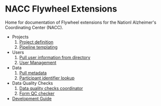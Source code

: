 # NACC Flywheel Extensions

Home for documentation of Flywheel extensions for the Nationl Alzheimer's Coordinating Center (NACC).

- Projects
    1. [Project definition](project_management/index.md)
    2. [Pipeline templating](push_template/index.md)
- Users
    1. [Pull user information from directory](pull_directory/index.md)
    2. [User Management](user_management/index.md)
- Data
    1. [Pull metadata](pull_metadata/index.md)
    2. [Participant identifier lookup](identifier-lookup/index.md)
- Data Quality Checks
    1. [Data quality checks coordinator](form_qc_coordinator/index.md)
    2. [Form QC checker](form-qc-checker/index.md)
- [Development Guide](development/index.md)
